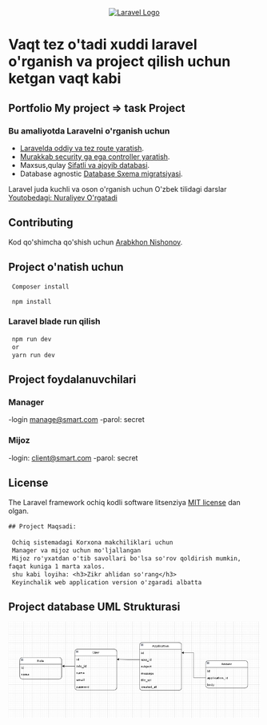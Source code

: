 <p align="center"><a href="https://laravel.com" target="_blank"><img src="https://raw.githubusercontent.com/laravel/art/master/logo-lockup/5%20SVG/2%20CMYK/1%20Full%20Color/laravel-logolockup-cmyk-red.svg" width="400" alt="Laravel Logo"></a></p>



# Vaqt tez o'tadi xuddi laravel o'rganish va project qilish uchun ketgan vaqt kabi

## Portfolio My project => task Project

### Bu amaliyotda <b>Laravel</b>ni o'rganish uchun

- [Laravelda oddiy va tez route yaratish](https://laravel.com/docs/routing).
- [Murakkab security ga ega controller yaratish](https://laravel.com/docs/container).
- Maxsus,qulay [Sifatli va ajoyib databasi](https://laravel.com/docs/eloquent).
- Database agnostic [Database Sxema migratsiyasi](https://laravel.com/docs/migrations).

Laravel juda kuchli va oson o'rganish uchun O'zbek tilidagi darslar [Youtobedagi: Nuraliyev O'rgatadi](https://www.youtube.com/@NuraliyevOrgatadi)


## Contributing

Kod qo'shimcha qo'shish uchun [Arabkhon Nishonov](https://github.com/arabkhondev/laravel-task).


## Project o'natish uchun 

```
 Composer install 
```
```
 npm install
```
### Laravel blade run qilish
```
 npm run dev 
 or
 yarn run dev
```

## Project foydalanuvchilari

### Manager
-login manage@smart.com
-parol: secret

### Mijoz
-login: client@smart.com
-parol: secret


## License

The Laravel framework ochiq kodli software litsenziya  [MIT license](https://opensource.org/licenses/MIT) dan olgan.


``` 
## Project Maqsadi:
 
 Ochiq sistemadagi Korxona makchiliklari uchun
 Manager va mijoz uchun mo'ljallangan
 Mijoz ro'yxatdan o'tib savollari bo'lsa so'rov qoldirish mumkin, faqat kuniga 1 marta xalos.
 shu kabi loyiha: <h3>Zikr ahlidan so'rang</h3>
 Keyinchalik web application version o'zgaradi albatta 

```

## Project database UML Strukturasi

![alt text](Task-project.png)
